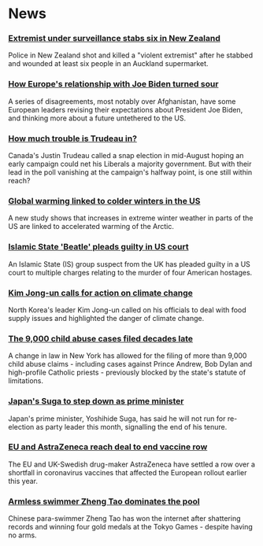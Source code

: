 # News
### [Extremist under surveillance stabs six in New Zealand](https://www.bbc.com/news/world-asia-58405213)
Police in New Zealand shot and killed a "violent extremist" after he stabbed and wounded at least six people in an Auckland supermarket. 
### [How Europe's relationship with Joe Biden turned sour](https://www.bbc.com/news/world-europe-58416848)
A series of disagreements, most notably over Afghanistan, have some European leaders revising their expectations about President Joe Biden, and thinking more about a future untethered to the US.
### [How much trouble is Trudeau in?](https://www.bbc.com/news/world-us-canada-58389802)
Canada's Justin Trudeau called a snap election in mid-August hoping an early campaign could net his Liberals a majority government. But with their lead in the poll vanishing at the campaign's halfway point, is one still within reach? 
### [Global warming linked to colder winters in the US](https://www.bbc.com/news/science-environment-58425526)
A new study shows that increases in extreme winter weather in parts of the US are linked to accelerated warming of the Arctic. 
### [Islamic State 'Beatle' pleads guilty in US court](https://www.bbc.com/news/world-us-canada-58427171)
An Islamic State (IS) group suspect from the UK has pleaded guilty in a US court to multiple charges relating to the murder of four American hostages.
### [Kim Jong-un calls for action on climate change](https://www.bbc.com/news/world-asia-58431010)
North Korea's leader Kim Jong-un called on his officials to deal with food supply issues and highlighted the danger of climate change.
### [The 9,000 child abuse cases filed decades late](https://www.bbc.com/news/world-us-canada-58322592)
 A change in law in New York has allowed for the filing of more than 9,000 child abuse claims - including cases against Prince Andrew, Bob Dylan and high-profile Catholic priests - previously blocked by the state's statute of limitations. 
### [Japan's Suga to step down as prime minister](https://www.bbc.com/news/world-asia-58405212)
Japan's prime minister, Yoshihide Suga, has said he will not run for re-election as party leader this month, signalling the end of his tenure. 
### [EU and AstraZeneca reach deal to end vaccine row](https://www.bbc.com/news/world-europe-58426880)
The EU and UK-Swedish drug-maker AstraZeneca have settled a row over a shortfall in coronavirus vaccines that affected the European rollout earlier this year.
### [Armless swimmer Zheng Tao dominates the pool](https://www.bbc.com/news/world-asia-china-58430856)
Chinese para-swimmer Zheng Tao has won the internet after shattering records and winning four gold medals at the Tokyo Games - despite having no arms. 
